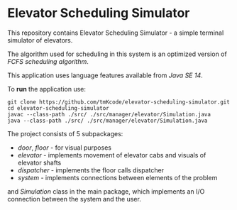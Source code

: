 # Elevator Scheduling Simulator

This repository contains Elevator Scheduling Simulator - a simple terminal simulator of elevators.

The algorithm used for scheduling in this system is an optimized version of _FCFS scheduling algorithm_.

This application uses language features available from _Java SE 14_.

To **run** the application use:
  ```shell
  git clone https://github.com/tmKcode/elevator-scheduling-simulator.git
  cd elevator-scheduling-simulator
  javac --class-path ./src/ ./src/manager/elevator/Simulation.java
  java --class-path ./src/ ./src/manager/elevator/Simulation.java
  ```
The project consists of 5 subpackages:
* _door_, _floor_ - for visual purposes
* _elevator_ - implements movement of elevator cabs and visuals of elevator shafts
* _dispatcher_ - implements the floor calls dispatcher
* _system_ - implements connections between elements of the problem

and _Simulation_ class in the main package, which implements an I/O connection between the system and the user.
